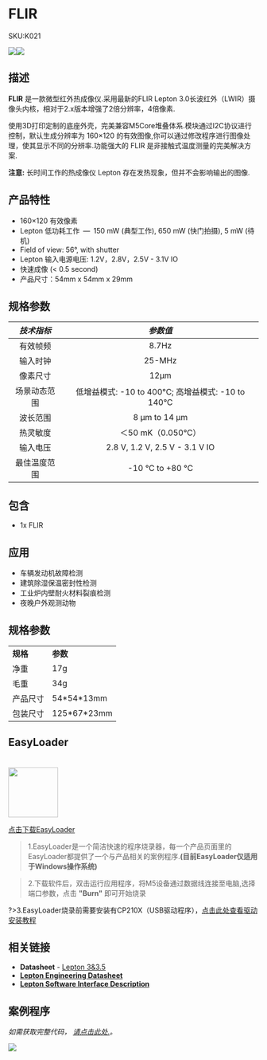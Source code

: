 # FLIR

<el-tag effect="plain">SKU:K021</el-tag>

<div class="product_pic"><img src="assets/img/product_pics/app/app_flir_01.webp"><img src="assets/img/product_pics/app/app_flir_02.webp"></div>

## 描述

**FLIR** 是一款微型红外热成像仪.采用最新的FLIR Lepton 3.0长波红外（LWIR）摄像头内核，相对于2.x版本增强了2倍分辨率，4倍像素.

使用3D打印定制的底座外壳，完美兼容M5Core堆叠体系.模块通过I2C协议进行控制，默认生成分辨率为 160×120 的有效图像,你可以通过修改程序进行图像处理，使其显示不同的分辨率.功能强大的 FLIR 是非接触式温度测量的完美解决方案.

**注意:** 长时间工作的热成像仪 Lepton 存在发热现象，但并不会影响输出的图像.


## 产品特性

- 160×120 有效像素
- Lepton 低功耗工作 — 150 mW (典型工作), 650 mW (快门拍摄), 5 mW (待机)
- Field of view: 56°, with shutter
- Lepton 输入电源电压: 1.2V，2.8V，2.5V - 3.1V IO
- 快速成像 (< 0.5 second)
- 产品尺寸：54mm x 54mm x 29mm

## 规格参数

| *技术指标* | *参数值*  |
| :-----------: | :------:  |
| 有效帧频 | 8.7Hz      |
| 输入时钟  | 25-MHz|
| 像素尺寸  | 12µm       |
| 场景动态范围 | 低增益模式: -10 to 400°C; 高增益模式: -10 to 140°C |
| 波长范围 | 8 µm to 14 µm       |
| 热灵敏度	| ＜50 mK（0.050℃）       |
| 输入电压	| 2.8 V, 1.2 V, 2.5 V - 3.1 V IO       |
| 最佳温度范围	| -10 °C to +80 °C |

## 包含

- 1x FLIR

## 应用

- 车辆发动机故障检测
- 建筑除湿保温密封性检测
- 工业炉内壁耐火材料裂痕检测
- 夜晚户外观测动物

## 规格参数

<table>
   <tr style="font-weight:bold">
      <td>规格</td>
      <td>参数</td>
   </tr>
   <tr>
      <td>净重</td>
      <td>17g</td>
   </tr>
   <tr>
      <td>毛重</td>
      <td>34g</td>
   </tr>
   <tr>
      <td>产品尺寸</td>
      <td>54*54*13mm</td>
   </tr>
   <tr>
      <td>包装尺寸</td>
      <td>125*67*23mm</td>
   </tr>
 </table>

## EasyLoader

<img src="https://m5stack.oss-cn-shenzhen.aliyuncs.com/image/EasyLoader_logo.webp" width="100px" style="margin-top:20px">

<a href="https://m5stack.oss-cn-shenzhen.aliyuncs.com/EasyLoader/Application/FLIR/EasyLoader_APP_FLIR_Lepton_Bot.exe"><el-button type="primary">点击下载EasyLoader</el-button></a>

>1.EasyLoader是一个简洁快速的程序烧录器，每一个产品页面里的EasyLoader都提供了一个与产品相关的案例程序.**(目前EasyLoader仅适用于Windows操作系统)**

>2.下载软件后，双击运行应用程序，将M5设备通过数据线连接至电脑,选择端口参数，点击 **"Burn"** 即可开始烧录

?>3.EasyLoader烧录前需要安装有CP210X（USB驱动程序），[点击此处查看驱动安装教程](zh_CN/related_documents/M5Burner#安装串口驱动)

## 相关链接

- **Datasheet** - [Lepton 3&3.5](https://m5stack.oss-cn-shenzhen.aliyuncs.com/resource/docs/datasheet/application/lepton-3-3.5-datasheet_en.pdf)
- **[Lepton Engineering Datasheet](https://m5stack.oss-cn-shenzhen.aliyuncs.com/resource/docs/datasheet/application/flir-lepton-engineering-datasheet_en.pdf)**
- **[Lepton Software Interface Description](https://m5stack.oss-cn-shenzhen.aliyuncs.com/resource/docs/datasheet/application/flir-lepton-software-interface-description-document_en.pdf)**

## 案例程序

*如需获取完整代码， [请点击此处.](https://github.com/m5stack/Applications-Lepton3.0/tree/master/lepton3/Src/Lepton_Bot)。*

<img src="assets/img/product_pics/app/app_flir_03.webp">

<script>

   var purchase_link = 'https://m5stack.com/collections/m5-application/products/flir-radiometric-lepton';
   anchor_search(purchase_link);
   scrollFunc();

</script>